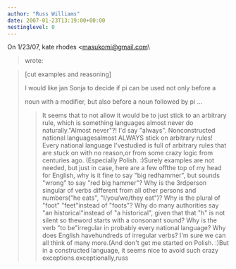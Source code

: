 ```yaml
---
author: "Russ Williams"
date: 2007-01-23T13:19:00+00:00
nestinglevel: 0
---
```

On 1/23/07, kate rhodes <[masukomi@gmail.com](mailto://masukomi@gmail.com)\
> wrote:

> \[cut examples and reasoning\]
>> 
> I would like jan Sonja to decide if pi can be used not only before a
> 
> noun with a modifier, but also before a noun followed by pi ...
>> It seems that to not allow it would be to just stick to an arbitrary
> rule, which is something languages almost never do naturally."Almost never"?! I'd say "always". Nonconstructed national languagesalmost ALWAYS stick on arbitrary rules! Every national language I'vestudied is full of arbitrary rules that are stuck on with no reason,or from some crazy logic from centuries ago. (Especially Polish. :)Surely examples are not needed, but just in case, here are a few offthe top of my head for English, why is it fine to say "big redhammer", but sounds "wrong" to say "red big hammer"? Why is the 3rdperson singular of verbs different from all other persons and numbers("he eats", "I/you/we/they eat")? Why is the plural of "foot" "feet"instead of "foots"? Why do many authorities say "an historical"instead of "a historical", given that that "h" is not silent so theword starts with a consonant sound? Why is the verb "to be"irregular in probably every national language? Why does English havehundreds of irregular verbs? I'm sure we can all think of many more.(And don't get me started on Polish. :)But in a constructed language, it seems nice to avoid such crazy exceptions.exceptionally,russ